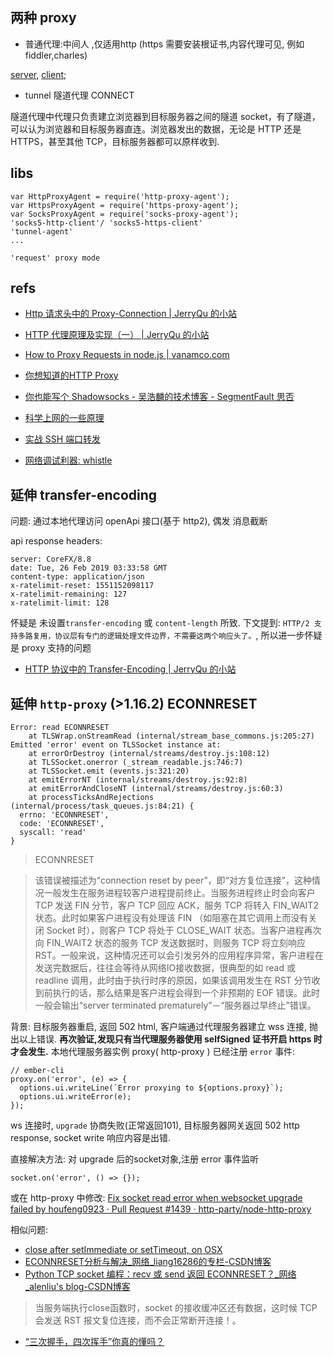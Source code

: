 

## 两种 proxy

- 普通代理:中间人 ,仅适用http (https 需要安装根证书,内容代理可见, 例如 fiddler,charles)

[server](./proxy-http.js), [client](./proxy-http.client.js);

- tunnel 隧道代理 CONNECT

隧道代理中代理只负责建立浏览器到目标服务器之间的隧道 socket，有了隧道，可以认为浏览器和目标服务器直连。浏览器发出的数据，无论是 HTTP 还是 HTTPS，甚至其他 TCP，目标服务器都可以原样收到.



## libs

```
var HttpProxyAgent = require('http-proxy-agent');
var HttpsProxyAgent = require('https-proxy-agent');
var SocksProxyAgent = require('socks-proxy-agent');
'socks5-http-client'/ 'socks5-https-client'
'tunnel-agent'
...

'request' proxy mode
```


## refs

- [Http 请求头中的 Proxy-Connection | JerryQu 的小站](https://imququ.com/post/the-proxy-connection-header-in-http-request.html)
- [HTTP 代理原理及实现（一） | JerryQu 的小站](https://imququ.com/post/web-proxy.html)
- [How to Proxy Requests in node.js | vanamco.com](https://www.vanamco.com/2014/06/24/proxy-requests-in-node-js/)
- [你想知道的HTTP Proxy](https://davidlovezoe.wordpress.com/2017/01/05/socket-http-proxy/)

- [你也能写个 Shadowsocks - 吴浩麟的技术博客 - SegmentFault 思否](https://segmentfault.com/a/1190000011862912)
- [科学上网的一些原理](http://hengyunabc.github.io/something-about-science-surf-the-internet/)

- [实战 SSH 端口转发](https://www.ibm.com/developerworks/cn/linux/l-cn-sshforward/)

- [网络调试利器: whistle](https://github.com/avwo/whistle/blob/master/README-zh_CN.md)


## 延伸 transfer-encoding

问题: 通过本地代理访问 openApi 接口(基于 http2), 偶发 消息截断

api response headers:

```
server: CoreFX/8.8
date: Tue, 26 Feb 2019 03:33:58 GMT
content-type: application/json
x-ratelimit-reset: 1551152098117
x-ratelimit-remaining: 127
x-ratelimit-limit: 128
```

怀疑是 未设置`transfer-encoding` 或 `content-length` 所致. 下文提到:
`HTTP/2 支持多路复用，协议层有专门的逻辑处理文件边界，不需要这两个响应头了。`,
所以进一步怀疑是 proxy 支持的问题




- [HTTP 协议中的 Transfer-Encoding | JerryQu 的小站](https://imququ.com/post/transfer-encoding-header-in-http.html)


## 延伸 `http-proxy` (>1.16.2) ECONNRESET

```
Error: read ECONNRESET
    at TLSWrap.onStreamRead (internal/stream_base_commons.js:205:27)
Emitted 'error' event on TLSSocket instance at:
    at errorOrDestroy (internal/streams/destroy.js:108:12)
    at TLSSocket.onerror (_stream_readable.js:746:7)
    at TLSSocket.emit (events.js:321:20)
    at emitErrorNT (internal/streams/destroy.js:92:8)
    at emitErrorAndCloseNT (internal/streams/destroy.js:60:3)
    at processTicksAndRejections (internal/process/task_queues.js:84:21) {
  errno: 'ECONNRESET',
  code: 'ECONNRESET',
  syscall: 'read'
}
```
> ECONNRESET

> 该错误被描述为“connection reset by peer”，即“对方复位连接”，这种情况一般发生在服务进程较客户进程提前终止。当服务进程终止时会向客户 TCP 发送 FIN 分节，客户 TCP 回应 ACK，服务 TCP 将转入 FIN_WAIT2 状态。此时如果客户进程没有处理该 FIN （如阻塞在其它调用上而没有关闭 Socket 时），则客户 TCP 将处于 CLOSE_WAIT 状态。当客户进程再次向 FIN_WAIT2 状态的服务 TCP 发送数据时，则服务 TCP 将立刻响应 RST。一般来说，这种情况还可以会引发另外的应用程序异常，客户进程在发送完数据后，往往会等待从网络IO接收数据，很典型的如 read 或 readline 调用，此时由于执行时序的原因，如果该调用发生在 RST 分节收到前执行的话，那么结果是客户进程会得到一个非预期的 EOF 错误。此时一般会输出“server terminated prematurely”－“服务器过早终止”错误。


背景: 目标服务器重启, 返回 502 html, 客户端通过代理服务器建立 wss 连接, 抛出以上错误.
**再次验证,发现只有当代理服务器使用 selfSigned 证书开启 https 时才会发生.**
本地代理服务器实例 proxy( http-proxy ) 已经注册 `error` 事件:

```
// ember-cli
proxy.on('error', (e) => {
  options.ui.writeLine(`Error proxying to ${options.proxy}`);
  options.ui.writeError(e);
});

```
ws 连接时, `upgrade` 协商失败(正常返回101), 目标服务器网关返回 502 http response, socket write 响应内容是出错.

直接解决方法: 对 upgrade 后的socket对象,注册 error 事件监听

```
socket.on('error', () => {});
```

或在 http-proxy 中修改: [Fix socket read error when websocket upgrade failed by houfeng0923 · Pull Request #1439 · http-party/node-http-proxy](https://github.com/http-party/node-http-proxy/pull/1439/files)



相似问题:

- [close  after setImmediate or setTimeout, on OSX](https://gitmemory.com/issue/nodejs/node/23169/475158831)
- [ECONNRESET分析与解决_网络_liang16286的专栏-CSDN博客](https://blog.csdn.net/liang16286/article/details/50946210)
- [Python TCP socket 编程：recv 或 send 返回 ECONNRESET？_网络_alenliu&#039;s blog-CSDN博客](https://blog.csdn.net/woay2008/article/details/83189117?utm_medium=distribute.pc_relevant.none-task-blog-BlogCommendFromBaidu-9&depth_1-utm_source=distribute.pc_relevant.none-task-blog-BlogCommendFromBaidu-9)
> 当服务端执行close函数时，socket 的接收缓冲区还有数据，这时候 TCP 会发送 RST 报文复位连接，而不会正常断开连接！。
- [“三次握手，四次挥手”你真的懂吗？](https://zhuanlan.zhihu.com/p/53374516)